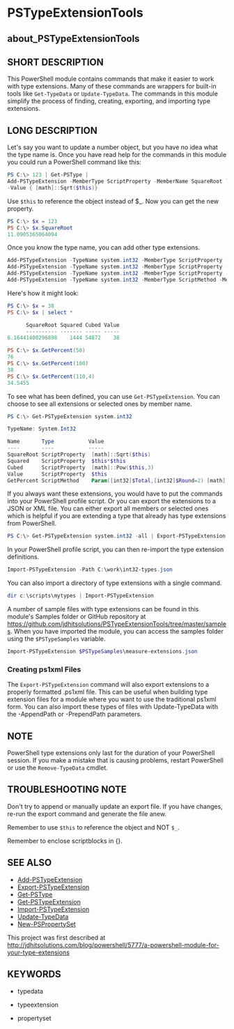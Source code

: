 # PSTypeExtensionTools

## about_PSTypeExtensionTools

## SHORT DESCRIPTION

This PowerShell module contains commands that make it easier to work with type
extensions. Many of these commands are wrappers for built-in tools like
`Get-TypeData` or `Update-TypeData`. The commands in this module simplify the
process of finding, creating, exporting, and importing type extensions.

## LONG DESCRIPTION

Let's say you want to update a number object, but you have no idea what the
type name is. Once you have read help for the commands in this module you
could run a PowerShell command like this:

```powershell
PS C:\> 123 | Get-PSType |
Add-PSTypeExtension -MemberType ScriptProperty -MemberName SquareRoot `
-Value { [math]::Sqrt($this)}
```

Use `$this` to reference the object instead of $_.  Now you can get the new property.

```powershell
PS C:\> $x = 123
PS C:\> $x.SquareRoot
11.0905365064094
```

Once you know the type name, you can add other type extensions.

```powershell
Add-PSTypeExtension -TypeName system.int32 -MemberType ScriptProperty -MemberName Squared -value { $this*$this}
Add-PSTypeExtension -TypeName system.int32 -MemberType ScriptProperty -MemberName Cubed -value { [math]::Pow($this,3)}
Add-PSTypeExtension -TypeName system.int32 -MemberType ScriptProperty -MemberName Value -value { $this}
Add-PSTypeExtension -TypeName system.int32 -MemberType ScriptMethod -MemberName GetPercent -value {Param([int32]$Total,[int32]$Round=2) [math]::Round(($this/$total)*100,$round)}
```

Here's how it might look:

```powershell
PS C:\> $x = 38
PS C:\> $x | select *

      SquareRoot Squared Cubed Value
      ---------- ------- ----- -----
6.16441400296898    1444 54872    38

PS C:\> $x.GetPercent(50)
76
PS C:\> $x.GetPercent(100)
38
PS C:\> $x.GetPercent(110,4)
34.5455
```

To see what has been defined, you can use `Get-PSTypeExtension`. You can choose to see all extensions or selected ones by member name.

```powershell
PS C:\> Get-PSTypeExtension system.int32

TypeName: System.Int32

Name       Type           Value
----       ----           -----
SquareRoot ScriptProperty  [math]::Sqrt($this)
Squared    ScriptProperty  $this*$this
Cubed      ScriptProperty  [math]::Pow($this,3)
Value      ScriptProperty  $this
GetPercent ScriptMethod    Param([int32]$Total,[int32]$Round=2) [math]::Round(($this/$total)*100,$round)
```

If you always want these extensions, you would have to put the commands into your PowerShell profile script. Or you can export the extensions to a JSON or XML file. You can either export all members or selected ones which is helpful if you are extending a type that already has type extensions from PowerShell.

```powershell
PS C:\> Get-PSTypeExtension system.int32 -all | Export-PSTypeExtension -TypeName system.int32 -Path c:\work\int32-types.json
```

In your PowerShell profile script, you can then re-import the type extension definitions.

```powershell
Import-PSTypeExtension -Path C:\work\int32-types.json
```

You can also import a directory of type extensions with a single command.

```powershell
dir c:\scripts\mytypes | Import-PSTypeExtension
```

A number of sample files with type extensions can be found in this module's Samples folder or GitHub repository at https://github.com/jdhitsolutions/PSTypeExtensionTools/tree/master/samples.  When you have imported the module, you can access the samples folder using the `$PSTypeSamples` variable.

```powershell
Import-PSTypeExtension $PSTypeSamples\measure-extensions.json
```

### Creating ps1xml Files

The `Export-PSTypeExtension` command will also export extensions to a properly formatted .ps1xml file. This can be useful when building type extension files for a module where you want to use the traditional ps1xml form. You can also import these types of files with Update-TypeData with the -AppendPath or -PrependPath parameters.

## NOTE

PowerShell type extensions only last for the duration of your PowerShell session. If you make a mistake that is causing problems, restart PowerShell or use the `Remove-TypeData` cmdlet.

## TROUBLESHOOTING NOTE

Don't try to append or manually update an export file. If you have changes, re-run the export command and generate the file anew.

Remember to use `$this` to reference the object and NOT `$_`.

Remember to enclose scriptblocks in {}.

## SEE ALSO

+ [Add-PSTypeExtension](Add-PSTypeExtension.md)
+ [Export-PSTypeExtension](Export-PSTypeExtension.md)
+ [Get-PSType](Get-PSType.md)
+ [Get-PSTypeExtension](Get-PSTypeExtension.md)
+ [Import-PSTypeExtension](Import-PSTypeExtension.md)
+ [Update-TypeData](Update-TypeData.md)
+ [New-PSPropertySet](New-PSPropertySet.md)

This project was first described at http://jdhitsolutions.com/blog/powershell/5777/a-powershell-module-for-your-type-extensions

## KEYWORDS

- typedata

- typeextension

- propertyset
